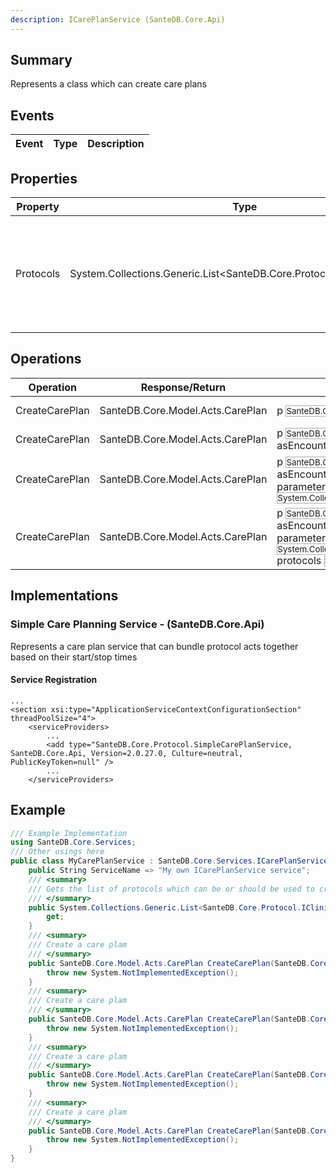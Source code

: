 ```yaml
---
description: ICarePlanService (SanteDB.Core.Api)
---
```


## Summary
Represents a class which can create care plans

## Events

|Event|Type|Description|
|-|-|-|

## Properties

|Property|Type|Access|Description|
|-|-|-|-|
|Protocols|System.Collections.Generic.List&lt;SanteDB.Core.Protocol.IClinicalProtocol>|R|Gets the list of protocols which can be or should be used to create the care plans|

## Operations

|Operation|Response/Return|Input/Parameter|Description|
|-|-|-|-|
|CreateCarePlan|SanteDB.Core.Model.Acts.CarePlan|p <small style='border:solid 1px #aaa'>SanteDB.Core.Model.Roles.Patient</small>|Create a care plam|
|CreateCarePlan|SanteDB.Core.Model.Acts.CarePlan|p <small style='border:solid 1px #aaa'>SanteDB.Core.Model.Roles.Patient</small><br/>asEncounters <small style='border:solid 1px #aaa'>System.Boolean</small>|Create a care plam|
|CreateCarePlan|SanteDB.Core.Model.Acts.CarePlan|p <small style='border:solid 1px #aaa'>SanteDB.Core.Model.Roles.Patient</small><br/>asEncounters <small style='border:solid 1px #aaa'>System.Boolean</small><br/>parameters <small style='border:solid 1px #aaa'>System.Collections.Generic.IDictionary<System.String,System.Object></small>|Create a care plam|
|CreateCarePlan|SanteDB.Core.Model.Acts.CarePlan|p <small style='border:solid 1px #aaa'>SanteDB.Core.Model.Roles.Patient</small><br/>asEncounters <small style='border:solid 1px #aaa'>System.Boolean</small><br/>parameters <small style='border:solid 1px #aaa'>System.Collections.Generic.IDictionary<System.String,System.Object></small><br/>protocols <small style='border:solid 1px #aaa'>System.Guid[]</small>|Create a care plam|

## Implementations


### Simple Care Planning Service - (SanteDB.Core.Api)
Represents a care plan service that can bundle protocol acts together 
            based on their start/stop times

#### Service Registration
```markup
...
<section xsi:type="ApplicationServiceContextConfigurationSection" threadPoolSize="4">
	<serviceProviders>
		...
		<add type="SanteDB.Core.Protocol.SimpleCarePlanService, SanteDB.Core.Api, Version=2.0.27.0, Culture=neutral, PublicKeyToken=null" />
		...
	</serviceProviders>
```
## Example
```csharp
/// Example Implementation
using SanteDB.Core.Services;
/// Other usings here
public class MyCarePlanService : SanteDB.Core.Services.ICarePlanService { 
	public String ServiceName => "My own ICarePlanService service";
	/// <summary>
	/// Gets the list of protocols which can be or should be used to create the care plans
	/// </summary>
	public System.Collections.Generic.List<SanteDB.Core.Protocol.IClinicalProtocol> Protocols {
		get;
	}
	/// <summary>
	/// Create a care plam
	/// </summary>
	public SanteDB.Core.Model.Acts.CarePlan CreateCarePlan(SanteDB.Core.Model.Roles.Patient p){
		throw new System.NotImplementedException();
	}
	/// <summary>
	/// Create a care plam
	/// </summary>
	public SanteDB.Core.Model.Acts.CarePlan CreateCarePlan(SanteDB.Core.Model.Roles.Patient p,System.Boolean asEncounters){
		throw new System.NotImplementedException();
	}
	/// <summary>
	/// Create a care plam
	/// </summary>
	public SanteDB.Core.Model.Acts.CarePlan CreateCarePlan(SanteDB.Core.Model.Roles.Patient p,System.Boolean asEncounters,System.Collections.Generic.IDictionary<System.String,System.Object> parameters){
		throw new System.NotImplementedException();
	}
	/// <summary>
	/// Create a care plam
	/// </summary>
	public SanteDB.Core.Model.Acts.CarePlan CreateCarePlan(SanteDB.Core.Model.Roles.Patient p,System.Boolean asEncounters,System.Collections.Generic.IDictionary<System.String,System.Object> parameters,System.Guid[] protocols){
		throw new System.NotImplementedException();
	}
}
```
